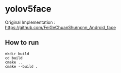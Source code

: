 # yolov5face
Original Implementation : https://github.com/FeiGeChuanShu/ncnn_Android_face
## How to run
```
mkdir build
cd build
cmake ..
cmake --build .
```
